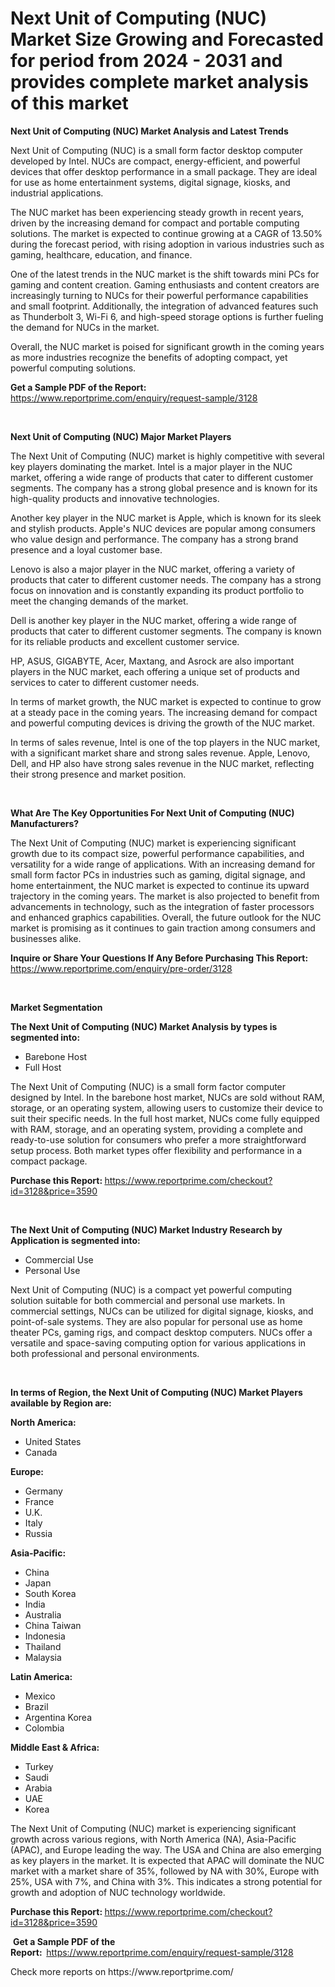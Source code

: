 <p><h1>Next Unit of Computing (NUC) Market Size Growing and Forecasted for period from 2024 - 2031 and provides complete market analysis of this market</h1></p><p><strong>Next Unit of Computing (NUC) Market Analysis and Latest Trends</strong></p>
<p><p>Next Unit of Computing (NUC) is a small form factor desktop computer developed by Intel. NUCs are compact, energy-efficient, and powerful devices that offer desktop performance in a small package. They are ideal for use as home entertainment systems, digital signage, kiosks, and industrial applications.</p><p>The NUC market has been experiencing steady growth in recent years, driven by the increasing demand for compact and portable computing solutions. The market is expected to continue growing at a CAGR of 13.50% during the forecast period, with rising adoption in various industries such as gaming, healthcare, education, and finance.</p><p>One of the latest trends in the NUC market is the shift towards mini PCs for gaming and content creation. Gaming enthusiasts and content creators are increasingly turning to NUCs for their powerful performance capabilities and small footprint. Additionally, the integration of advanced features such as Thunderbolt 3, Wi-Fi 6, and high-speed storage options is further fueling the demand for NUCs in the market.</p><p>Overall, the NUC market is poised for significant growth in the coming years as more industries recognize the benefits of adopting compact, yet powerful computing solutions.</p></p>
<p><strong>Get a Sample PDF of the Report:&nbsp;</strong> <a href="https://www.reportprime.com/enquiry/request-sample/3128">https://www.reportprime.com/enquiry/request-sample/3128</a></p>
<p>&nbsp;</p>
<p><strong>Next Unit of Computing (NUC) Major Market Players</strong></p>
<p><p>The Next Unit of Computing (NUC) market is highly competitive with several key players dominating the market. Intel is a major player in the NUC market, offering a wide range of products that cater to different customer segments. The company has a strong global presence and is known for its high-quality products and innovative technologies.</p><p>Another key player in the NUC market is Apple, which is known for its sleek and stylish products. Apple's NUC devices are popular among consumers who value design and performance. The company has a strong brand presence and a loyal customer base.</p><p>Lenovo is also a major player in the NUC market, offering a variety of products that cater to different customer needs. The company has a strong focus on innovation and is constantly expanding its product portfolio to meet the changing demands of the market.</p><p>Dell is another key player in the NUC market, offering a wide range of products that cater to different customer segments. The company is known for its reliable products and excellent customer service.</p><p>HP, ASUS, GIGABYTE, Acer, Maxtang, and Asrock are also important players in the NUC market, each offering a unique set of products and services to cater to different customer needs.</p><p>In terms of market growth, the NUC market is expected to continue to grow at a steady pace in the coming years. The increasing demand for compact and powerful computing devices is driving the growth of the NUC market.</p><p>In terms of sales revenue, Intel is one of the top players in the NUC market, with a significant market share and strong sales revenue. Apple, Lenovo, Dell, and HP also have strong sales revenue in the NUC market, reflecting their strong presence and market position.</p></p>
<p>&nbsp;</p>
<p><strong>What Are The Key Opportunities For Next Unit of Computing (NUC) Manufacturers?</strong></p>
<p><p>The Next Unit of Computing (NUC) market is experiencing significant growth due to its compact size, powerful performance capabilities, and versatility for a wide range of applications. With an increasing demand for small form factor PCs in industries such as gaming, digital signage, and home entertainment, the NUC market is expected to continue its upward trajectory in the coming years. The market is also projected to benefit from advancements in technology, such as the integration of faster processors and enhanced graphics capabilities. Overall, the future outlook for the NUC market is promising as it continues to gain traction among consumers and businesses alike.</p></p>
<p><strong>Inquire or Share Your Questions If Any Before Purchasing This Report:</strong> <a href="https://www.reportprime.com/enquiry/pre-order/3128">https://www.reportprime.com/enquiry/pre-order/3128</a></p>
<p>&nbsp;</p>
<p><strong>Market Segmentation</strong></p>
<p><strong>The Next Unit of Computing (NUC) Market Analysis by types is segmented into:</strong></p>
<p><ul><li>Barebone Host</li><li>Full Host</li></ul></p>
<p><p>The Next Unit of Computing (NUC) is a small form factor computer designed by Intel. In the barebone host market, NUCs are sold without RAM, storage, or an operating system, allowing users to customize their device to suit their specific needs. In the full host market, NUCs come fully equipped with RAM, storage, and an operating system, providing a complete and ready-to-use solution for consumers who prefer a more straightforward setup process. Both market types offer flexibility and performance in a compact package.</p></p>
<p><strong>Purchase this Report:&nbsp;</strong><a href="https://www.reportprime.com/checkout?id=3128&price=3590">https://www.reportprime.com/checkout?id=3128&price=3590</a></p>
<p>&nbsp;</p>
<p><strong>The Next Unit of Computing (NUC) Market Industry Research by Application is segmented into:</strong></p>
<p><ul><li>Commercial Use</li><li>Personal Use</li></ul></p>
<p><p>Next Unit of Computing (NUC) is a compact yet powerful computing solution suitable for both commercial and personal use markets. In commercial settings, NUCs can be utilized for digital signage, kiosks, and point-of-sale systems. They are also popular for personal use as home theater PCs, gaming rigs, and compact desktop computers. NUCs offer a versatile and space-saving computing option for various applications in both professional and personal environments.</p></p>
<p>&nbsp;</p>
<p><strong>In terms of Region, the Next Unit of Computing (NUC) Market Players available by Region are:</strong></p>
<p>
    <p> <strong> North America: </strong>
        <ul>
            <li>United States</li>
            <li>Canada</li>
        </ul>
        </p> 
    <p> <strong> Europe: </strong>
        <ul>
            <li>Germany</li>
            <li>France</li>
            <li>U.K.</li>
            <li>Italy</li>
            <li>Russia</li>
        </ul>
        </p> 
    <p> <strong> Asia-Pacific: </strong>
        <ul>
            <li>China</li>
            <li>Japan</li>
            <li>South Korea</li>
            <li>India</li>
            <li>Australia</li>
            <li>China Taiwan</li>
            <li>Indonesia</li>
            <li>Thailand</li>
            <li>Malaysia</li>
        </ul>
        </p> 
    <p> <strong> Latin America: </strong>
        <ul>
            <li>Mexico</li>
            <li>Brazil</li>
            <li>Argentina Korea</li>
            <li>Colombia</li>
        </ul>
        </p> 
    <p> <strong> Middle East & Africa: </strong>
        <ul>
            <li>Turkey</li>
            <li>Saudi</li>
            <li>Arabia</li>
            <li>UAE</li>
            <li>Korea</li>
        </ul>
    </p>
    </p>
<p><p>The Next Unit of Computing (NUC) market is experiencing significant growth across various regions, with North America (NA), Asia-Pacific (APAC), and Europe leading the way. The USA and China are also emerging as key players in the market. It is expected that APAC will dominate the NUC market with a market share of 35%, followed by NA with 30%, Europe with 25%, USA with 7%, and China with 3%. This indicates a strong potential for growth and adoption of NUC technology worldwide.</p></p>
<p><strong>Purchase this Report: </strong><a href="https://www.reportprime.com/checkout?id=3128&price=3590">https://www.reportprime.com/checkout?id=3128&price=3590</a></p>
<p>&nbsp;<strong>Get a Sample PDF of the Report:&nbsp;&nbsp;</strong><a href="https://www.reportprime.com/enquiry/request-sample/3128">https://www.reportprime.com/enquiry/request-sample/3128</a></p>
<p><strong></strong></p>
<p>Check more reports on https://www.reportprime.com/</p>